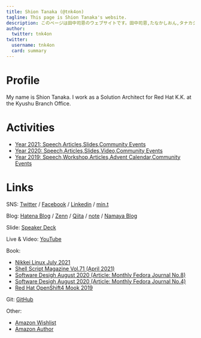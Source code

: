 ```yaml
---
title: Shion Tanaka (@tnk4on)
tagline: This page is Shion Tanaka's website. 
description: このページは田中司恩のウェブサイトです。田中司恩,たなかしおん,タナカシオン,Shion Tanaka,@tnk4on
author:
  twitter: tnk4on
twitter:
  username: tnk4on
  card: summary
---
```


# Profile
My name is Shion Tanaka. I work as a Solution Architect for Red Hat K.K. at the Kyushu Branch Office.

# Activities
- [Year 2021: Speech,Articles,Slides,Community Events](https://tnk4on.hatenablog.com/entry/2021/01/01/000000)
- [Year 2020: Speech,Articles,Slides,Video,Community Events](https://tnk4on.hatenablog.com/entry/2020/12/31/000000)
- [Year 2019: Speech,Workshop,Articles,Advent Calendar,Community Events](https://tnk4on.hatenablog.com/entry/2019/12/31/000000)


# Links

SNS: [Twitter](https://twitter.com/tnk4on) / [Facebook](https://www.facebook.com/tnk4on) / [Linkedin](https://www.linkedin.com/in/tnk4on/) / [min.t](https://min.togetter.com/id/tnk4on)

Blog: [Hatena Blog](https://tnk4on.hatenablog.com/) / [Zenn](https://zenn.dev/tnk4on) / [Qiita](https://qiita.com/tnk4on) / [note](https://note.com/tnk4on) / [Namaya Blog](https://namaya.jp/author/tnk4on/)

Slide: [Speaker Deck](https://speakerdeck.com/tnk4on)

Live & Video: [YouTube](https://www.youtube.com/channel/UCmJg-Nwox4ivLqmiP2Ca35w/featured)

Book: 
- [Nikkei Linux July 2021](https://amzn.to/3gcOq36)
- [Shell Script Magazine Vol.71 (April 2021)](https://amzn.to/3wgnOUf)
- [Software Desigh August 2020 (Article: Monthly Fedora Journal No.8)](https://amzn.to/35jKdof)
- [Software Desigh August 2020 (Article: Monthly Fedora Journal No.4)](https://amzn.to/3hVUpqL)
- [Red Hat OpenShift4 Mook 2019](http://redhat.lookbookhq.com/OCP4Intro_Mook)

Git: [GitHub](https://github.com/tnk4on)

Other: 
- [Amazon Wishlist](https://www.amazon.co.jp/hz/wishlist/ls/287KX2D6E940M)
- [Amazon Author](https://www.amazon.co.jp/~/e/B08F3BSDHY)
